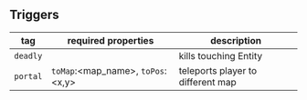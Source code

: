## Triggers
| tag        | required properties                         | description                       |
| ---------- | ------------------------------------------- | --------------------------------- |
| `deadly`   |                                             | kills touching Entity             |
| `portal`   | `toMap`:<map_name>, `toPos`:<x,y>           | teleports player to different map |
